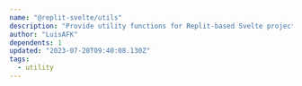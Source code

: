 ```yaml
---
name: "@replit-svelte/utils"
description: "Provide utility functions for Replit-based Svelte projects."
author: "LuisAFK"
dependents: 1
updated: "2023-07-28T09:40:08.130Z"
tags: 
  - utility
---
```

